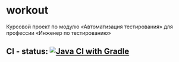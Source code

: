 # workout
Курсовой проект по модулю «Автоматизация тестирования» для профессии «Инженер по тестированию»
## **CI - status:** [![Java CI with Gradle](https://github.com/VisYar/CourseProjectQA/actions/workflows/gradle.yml/badge.svg)](https://github.com/VisYar/CourseProjectQA/actions/workflows/gradle.yml)
